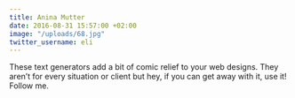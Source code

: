 ```yaml
---
title: Anina Mutter
date: 2016-08-31 15:57:00 +02:00
image: "/uploads/68.jpg"
twitter_username: eli
---
```


These text generators add a bit of comic relief to your web designs. They aren’t for every situation or client but hey, if you can get away with it, use it! Follow me.